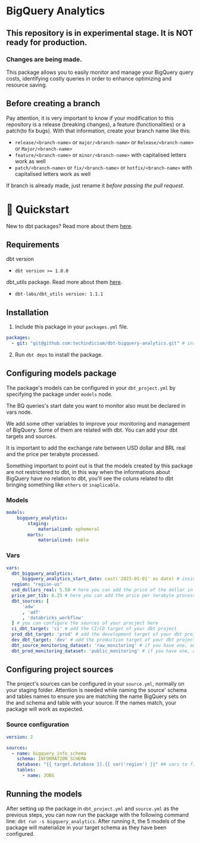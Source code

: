 # BigQuery Analytics
## This repository is in experimental stage. It is NOT ready for production.
### Changes are being made.

This package allows you to easily monitor and manage your BigQuery query costs, identifying costly queries in order to enhance optimizing and resource saving.

## Before creating a branch

Pay attention, it is very important to know if your modification to this repository is a release (breaking changes), a feature (functionalities) or a patch(to fix bugs). With that information, create your branch name like this:

- `release/<branch-name>` or `major/<branch-name>` or `Release/<branch-name>` or `Major/<branch-name>`
- `feature/<branch-name>` or `minor/<branch-name>` with capitalised letters work as well
- `patch/<branch-name>` or `fix/<branch-name>` or `hotfix/<branch-name>` with capitalised letters work as well

If branch is already made, just rename it _before passing the pull request_.

# :running: Quickstart

New to dbt packages? Read more about them [here](https://docs.getdbt.com/docs/building-a-dbt-project/package-management/).

## Requirements
dbt version
* ```dbt version >= 1.0.0```

dbt_utils package. Read more about them [here](https://hub.getdbt.com/dbt-labs/dbt_utils/latest/).
* ```dbt-labs/dbt_utils version: 1.1.1```

## Installation

1. Include this package in your `packages.yml` file.
```yaml
packages:
  - git: "git@github.com:techindicium/dbt-bigquery-analytics.git" # insert git URL
```

2. Run `dbt deps` to install the package.



## Configuring models package

The package's models can be configured in your `dbt_project.yml` by specifying the package under `models` node. 

The BQ queries's start date you want to monitor also must be declared in vars node. 

We add some other variables to improve your monitoring and management of BigQuery. Some of them are related with dbt. You can add your dbt targets and sources.

It is important to add the exchange rate between USD dollar and BRL real and the price per terabyte processed.

Something important to point out is that the models created by this package are not restrictered to dbt, in this way when the informations about BigQuery have no relation to dbt, you'll see the coluns related to dbt bringing something like `others` or `inaplicable`.

### Models

```yaml
models:
    bigquery_analytics:
        staging:
            materialized: ephemeral
        marts:
            materialized: table
```

### Vars

```yaml
vars:
  dbt_bigquery_analytics:
      bigquery_analytics_start_date: cast('2023-01-01' as date) # inside the double quotes, add the start date of the project
  region: "region-us"
  usd_dollars_real: 5.58 # here you can add the price of the dollar in reais
  price_per_tib: 6.25 # here you can add the price per terabyte processed
  dbt_sources: [
      'adw'
      , 'adf'
      , 'databricks_workflow'
  ] # you can configure the sources of your procject here
  ci_dbt_target: 'ci' # add the CI/CD target of your dbt project
  prod_dbt_target: 'prod' # add the development target of your dbt project
  dev_dbt_target: 'dev' # add the production target of your dbt project
  dbt_source_monitoring_dataset: 'raw_monitoring' # if you have one, add a source dataset of your monitoring data
  dbt_prod_monitoring_dataset: 'public_monitoring' # if you have one, add the destination dataset of your monitoring transformed data
```

## Configuring project sources

The project's sources can be configured in your `source.yml`, normally on your staging folder. Attention is needed while naming the source' schema and tables names to ensure you are matching the name BigQuery sets on the and schema and table with your source. If the names match, your package will work as expected.

### Source configuration

```yaml
version: 2

sources:
  - name: bigquery_info_schema
    schema: INFORMATION_SCHEMA
    database: "{{ target.database }}.{{ var('region') }}" ## vars to fit your use case
    tables:
      - name: JOBS
```

## Running the models

After setting up the package in `dbt_project.yml` and `source.yml` as the previous steps, you can now run the package with the following command line: `dbt run -s bigquery_analytics`. After running it, the 5 models of the package will materialize in your target schema as they have been configured.
